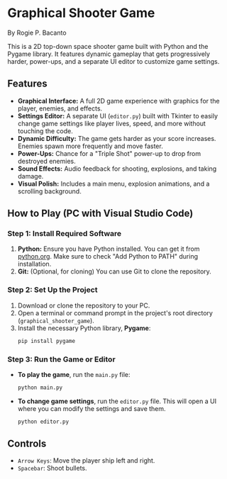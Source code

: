 # Graphical Shooter Game

By Rogie P. Bacanto

This is a 2D top-down space shooter game built with Python and the Pygame library. It features dynamic gameplay that gets progressively harder, power-ups, and a separate UI editor to customize game settings.

## Features

*   **Graphical Interface:** A full 2D game experience with graphics for the player, enemies, and effects.
*   **Settings Editor:** A separate UI (`editor.py`) built with Tkinter to easily change game settings like player lives, speed, and more without touching the code.
*   **Dynamic Difficulty:** The game gets harder as your score increases. Enemies spawn more frequently and move faster.
*   **Power-Ups:** Chance for a "Triple Shot" power-up to drop from destroyed enemies.
*   **Sound Effects:** Audio feedback for shooting, explosions, and taking damage.
*   **Visual Polish:** Includes a main menu, explosion animations, and a scrolling background.

## How to Play (PC with Visual Studio Code)

### Step 1: Install Required Software

1.  **Python:** Ensure you have Python installed. You can get it from [python.org](https://www.python.org/downloads/). Make sure to check "Add Python to PATH" during installation.
2.  **Git:** (Optional, for cloning) You can use Git to clone the repository.

### Step 2: Set Up the Project

1.  Download or clone the repository to your PC.
2.  Open a terminal or command prompt in the project's root directory (`graphical_shooter_game`).
3.  Install the necessary Python library, **Pygame**:
    ```bash
    pip install pygame
    ```

### Step 3: Run the Game or Editor

*   **To play the game**, run the `main.py` file:
    ```bash
    python main.py
    ```

*   **To change game settings**, run the `editor.py` file. This will open a UI where you can modify the settings and save them.
    ```bash
    python editor.py
    ```

## Controls

*   `Arrow Keys`: Move the player ship left and right.
*   `Spacebar`: Shoot bullets.
